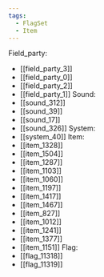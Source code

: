 ```yaml
---
tags:
  - FlagSet
  - Item
---
```

Field_party:
- [[field_party_3]]
- [[field_party_0]]
- [[field_party_2]]
- [[field_party_1]]
Sound:
- [[sound_312]]
- [[sound_39]]
- [[sound_17]]
- [[sound_326]]
System:
- [[system_40]]
Item:
- [[item_1328]]
- [[item_1504]]
- [[item_1287]]
- [[item_1103]]
- [[item_1060]]
- [[item_1197]]
- [[item_1417]]
- [[item_1467]]
- [[item_827]]
- [[item_1012]]
- [[item_1241]]
- [[item_1377]]
- [[item_1151]]
Flag:
- [[flag_11318]]
- [[flag_11319]]
